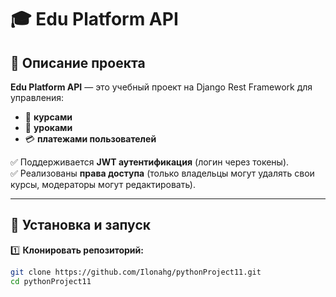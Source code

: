 # 🎓 Edu Platform API

## 📌 Описание проекта
**Edu Platform API** — это учебный проект на Django Rest Framework для управления:
- 📘 **курсами**
- 🎥 **уроками**
- 💳 **платежами пользователей**

✅ Поддерживается **JWT аутентификация** (логин через токены).  
✅ Реализованы **права доступа** (только владельцы могут удалять свои курсы, модераторы могут редактировать).  

---

## 🚀 Установка и запуск

1️⃣ **Клонировать репозиторий:**
```bash
git clone https://github.com/Ilonahg/pythonProject11.git
cd pythonProject11

